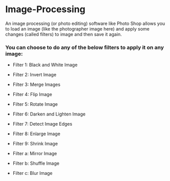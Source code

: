 # Image-Processing
An image processing (or photo editing) software like Photo Shop allows you to load an image (like the photographer image here) and apply some changes (called filters) to image and then save it again.

### You can choose to do any of the below filters to apply it on any image:
- Filter 1: Black and White Image

- Filter 2: Invert Image

- Filter 3: Merge Images

- Filter 4: Flip Image

- Filter 5: Rotate Image

- Filter 6: Darken and Lighten Image

- Filter 7: Detect Image Edges

- Filter 8: Enlarge Image

- Filter 9: Shrink Image

- Filter a: Mirror Image

- Filter b: Shuffle Image

- Filter c: Blur Image

